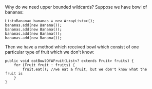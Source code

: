 Why do we need upper bounded wildcards?
Suppose we have bowl of bananas:

    List<Banana> bananas = new ArrayList<>();
    bananas.add(new Banana());
    bananas.add(new Banana());
    bananas.add(new Banana());
    bananas.add(new Banana());

Then we have a method which received bowl which consist of one particular type of fruit which we don't know:

    public void eatBowlOfAFruit(List<? extends Fruit> fruits) {
        for (Fruit fruit : fruits) {
            fruit.eat(); //we eat a fruit, but we don't know what the fruit is
        }
    }
